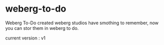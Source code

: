 # weberg-to-do
Weberg To-Do created weberg studios
have smothing to remember, now you can stor them in weberg to do.

current version : v1
